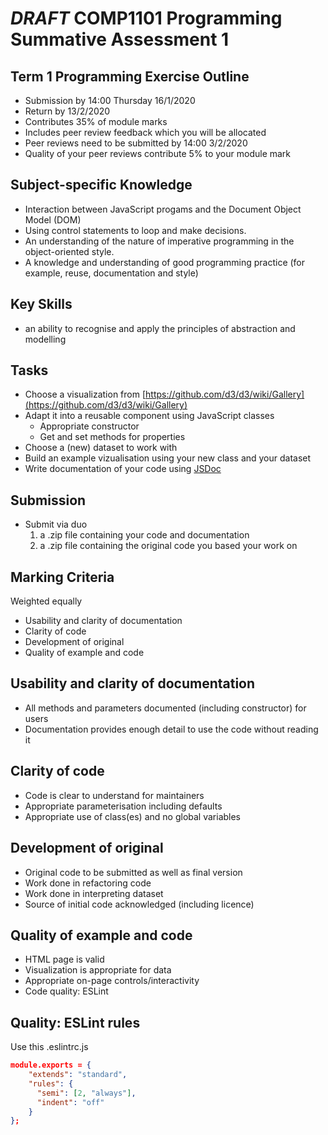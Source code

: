 
# _DRAFT_ COMP1101 Programming Summative Assessment 1


## Term 1 Programming Exercise Outline

- Submission by 14:00 Thursday 16/1/2020
- Return by 13/2/2020
- Contributes 35% of module marks
- Includes peer review feedback which you will be allocated
- Peer reviews need to be submitted by 14:00 3/2/2020
- Quality of your peer reviews contribute 5% to your module mark


## Subject-specific Knowledge

- Interaction between JavaScript progams and the Document Object Model (DOM)
- Using control statements to loop and make decisions.
- An understanding of the nature of imperative programming in the object-oriented style.
- A knowledge and understanding of good programming practice (for example, reuse, documentation and style)


## Key Skills

- an ability to recognise and apply the principles of abstraction and modelling


## Tasks

- Choose a visualization from [https://github.com/d3/d3/wiki/Gallery](https://github.com/d3/d3/wiki/Gallery)
- Adapt it into a reusable component using JavaScript classes
    - Appropriate constructor
    - Get and set methods for properties
- Choose a (new) dataset to work with 
- Build an example vizualisation using your new class and your dataset
- Write documentation of your code using [JSDoc](https://devdocs.io/jsdoc/)


## Submission

- Submit via duo
   1. a .zip file containing your code and documentation
   2. a .zip file containing the original code you based your work on


## Marking Criteria

Weighted equally

- Usability and clarity of documentation
- Clarity of code
- Development of original 
- Quality of example and code


## Usability and clarity of documentation

- All methods and parameters documented (including constructor) for users
- Documentation provides enough detail to use the code without reading it


## Clarity of code

- Code is clear to understand for maintainers
- Appropriate parameterisation including defaults
- Appropriate use of class(es) and no global variables


## Development of original

- Original code to be submitted as well as final version
- Work done in refactoring code 
- Work done in interpreting dataset
- Source of initial code acknowledged (including licence)


## Quality of example and code

- HTML page is valid
- Visualization is appropriate for data
- Appropriate on-page controls/interactivity
- Code quality: ESLint


## Quality: ESLint rules

Use this .eslintrc.js
```json
module.exports = {
    "extends": "standard",
    "rules": {
      "semi": [2, "always"],
      "indent": "off"
    }
};
```
